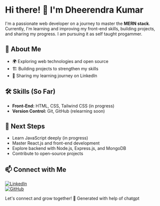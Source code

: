 # Hi there! 👋 I'm Dheerendra Kumar

I'm a passionate web developer on a journey to master the **MERN stack**. Currently, I'm learning and improving my front-end skills, building projects, and sharing my progress. I am pursuing it as self taught progammer.

## 🚀 About Me
- 🌍 Exploring web technologies and open source
- 🏗️ Building projects to strengthen my skills
- 📢 Sharing my learning journey on LinkedIn

## 🛠️ Skills (So Far)
- **Front-End:** HTML, CSS, Tailwind CSS (in progress)
- **Version Control:** Git, GitHub (relearning soon)

## 📌 Next Steps
- Learn JavaScript deeply (in progress)
- Master React.js and front-end development
- Explore backend with Node.js, Express.js, and MongoDB
- Contribute to open-source projects

## 📫 Connect with Me
[![LinkedIn](https://img.shields.io/badge/LinkedIn-0077B5?style=for-the-badge&logo=linkedin&logoColor=white)](https://www.linkedin.com/in/acekant/)  
[![GitHub](https://img.shields.io/badge/GitHub-181717?style=for-the-badge&logo=github&logoColor=white)](https://github.com/acekant/)  

Let's connect and grow together! 🚀
Generated with help of chatgpt
